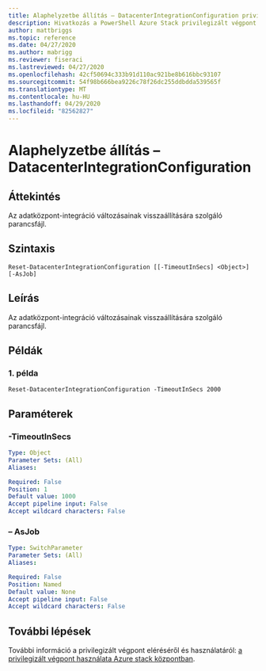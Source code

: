 ```yaml
---
title: Alaphelyzetbe állítás – DatacenterIntegrationConfiguration privilegizált végpontja Azure Stack hubhoz
description: Hivatkozás a PowerShell Azure Stack privilegizált végpont – alaphelyzetbe állítás – DatacenterIntegrationConfiguration
author: mattbriggs
ms.topic: reference
ms.date: 04/27/2020
ms.author: mabrigg
ms.reviewer: fiseraci
ms.lastreviewed: 04/27/2020
ms.openlocfilehash: 42cf50694c333b91d110ac921be8b616bbc93107
ms.sourcegitcommit: 54f98b666bea9226c78f26dc255ddbdda539565f
ms.translationtype: MT
ms.contentlocale: hu-HU
ms.lasthandoff: 04/29/2020
ms.locfileid: "82562827"
---
```

# <a name="reset-datacenterintegrationconfiguration"></a>Alaphelyzetbe állítás – DatacenterIntegrationConfiguration

## <a name="synopsis"></a>Áttekintés
Az adatközpont-integráció változásainak visszaállítására szolgáló parancsfájl.

## <a name="syntax"></a>Szintaxis

```
Reset-DatacenterIntegrationConfiguration [[-TimeoutInSecs] <Object>] [-AsJob]
```

## <a name="description"></a>Leírás
Az adatközpont-integráció változásainak visszaállítására szolgáló parancsfájl.

## <a name="examples"></a>Példák

### <a name="example-1"></a>1. példa
```
Reset-DatacenterIntegrationConfiguration -TimeoutInSecs 2000
```

## <a name="parameters"></a>Paraméterek

### <a name="-timeoutinsecs"></a>-TimeoutInSecs
 

```yaml
Type: Object
Parameter Sets: (All)
Aliases:

Required: False
Position: 1
Default value: 1000
Accept pipeline input: False
Accept wildcard characters: False
```

### <a name="-asjob"></a>– AsJob


```yaml
Type: SwitchParameter
Parameter Sets: (All)
Aliases:

Required: False
Position: Named
Default value: None
Accept pipeline input: False
Accept wildcard characters: False
```

## <a name="next-steps"></a>További lépések

További információ a privilegizált végpont eléréséről és használatáról: [a privilegizált végpont használata Azure stack központban](https://docs.microsoft.com/azure-stack/operator/azure-stack-privileged-endpoint).